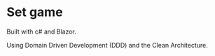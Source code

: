 # Set game
Built with c# and Blazor.

Using Domain Driven Development (DDD) and the Clean Architecture.
